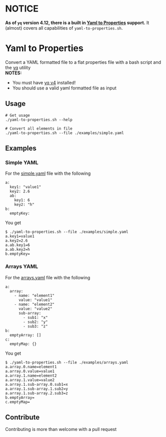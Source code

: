 # NOTICE
**As of `yq` version 4.12, there is a built in [Yaml to Properties](https://mikefarah.gitbook.io/yq/v/v4.x/usage/properties) support.**
It (almost) covers all capabilities of `yaml-to-properties.sh`.

# Yaml to Properties
Convert a YAML formatted file to a flat properties file with a bash script and the [yq](https://github.com/mikefarah/yq) utility<br>
**NOTES:**
* You must have [yq v4](https://github.com/mikefarah/yq/releases) installed!
* You should use a valid yaml formatted file as input

## Usage
```shell script
# Get usage
./yaml-to-properties.sh --help

# Convert all elements in file
./yaml-to-properties.sh --file ./examples/simple.yaml
```

## Examples
### Simple YAML
For the [simple.yaml](examples/simple.yaml) file with the following
```
a:
  key1: "value1"
  key2: 2.6
  ab:
    key1: 6
    key2: "h"
b:
  emptyKey:

```
You get
```shell script
$ ./yaml-to-properties.sh --file ./examples/simple.yaml
a.key1=value1
a.key2=2.6
a.ab.key1=6
a.ab.key2=h
b.emptyKey=

```

### Arrays YAML
For the [arrays.yaml](examples/arrays.yaml) file with the following
```
a:
  array:
    - name: "element1"
      value: "value1"
    - name: "element2"
      value: "value2"
      sub-array:
        - sub1: "x"
        - sub2: "y"
        - sub3: "z"
b:
  emptyArray: []
c:
  emptyMap: {}

```
You get
```shell script
$ ./yaml-to-properties.sh --file ./examples/arrays.yaml
a.array.0.name=element1
a.array.0.value=value1
a.array.1.name=element2
a.array.1.value=value2
a.array.1.sub-array.0.sub1=x
a.array.1.sub-array.1.sub2=y
a.array.1.sub-array.2.sub3=z
b.emptyArray=
c.emptyMap=

```

## Contribute
Contributing is more than welcome with a pull request
